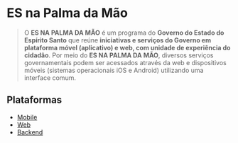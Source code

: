 # ES na Palma da Mão

> O **ES NA PALMA DA MÃO** é um programa do **Governo do Estado do Espírito Santo** que reúne **iniciativas e serviços do Governo em plataforma móvel (aplicativo) e web, com unidade de experiência do cidadão**. Por meio do **ES NA PALMA DA MÃO**, diversos serviços governamentais podem ser acessados através da web e dispositivos móveis (sistemas operacionais iOS e Android) utilizando uma interface comum.

## Plataformas
* [Mobile](https://github.com/prodest/es-na-palma-da-mao-mobile)
* [Web](https://github.com/prodest/es-na-palma-da-mao-web)
* [Backend](https://github.com/prodest/es-na-palma-da-mao-backend)

